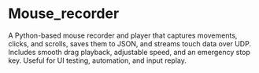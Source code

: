 # Mouse_recorder
A Python-based mouse recorder and player that captures movements, clicks, and scrolls, saves them to JSON, and streams touch data over UDP. Includes smooth drag playback, adjustable speed, and an emergency stop key. Useful for UI testing, automation, and input replay.
